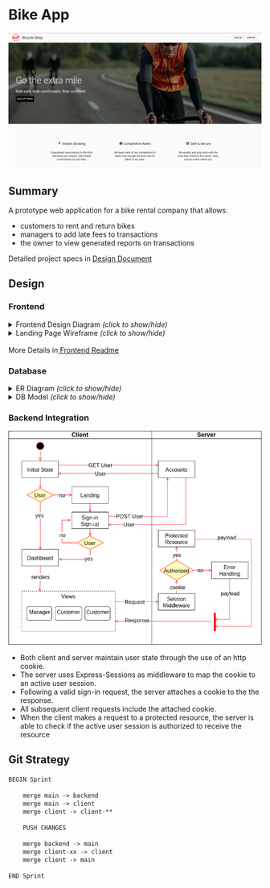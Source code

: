 # Bike App

<img alt="screenshot" src=".assets/rent-bike-app.png">

## Summary

A prototype web application for a bike rental company that allows:

- customers to rent and return bikes
- managers to add late fees to transactions
- the owner to view generated reports on transactions

Detailed project specs in <a href="./.assets/DesignDoc.pdf">Design Document</a>

## Design

### Frontend

<details>
    <summary>Frontend Design Diagram <em>(click to show/hide)</em></summary>
    <img alt="frontend model" src=".assets/frontend_model.png">
</details>
<details>
    <summary>Landing Page Wireframe <em>(click to show/hide)</em></summary>
    <img alt="wireframe" src=".assets/landing_page_wireframe.png">
</details>

<br>
More Details in<a href="https://github.com/alxford45/bike-app/tree/main/frontend"> Frontend Readme</a>

### Database

<details>
    <summary>ER Diagram <em>(click to show/hide)</em></summary>
    <img alt="ER diagram" src=".assets/ERDiagram.png">
</details>
<details>
    <summary>DB Model <em>(click to show/hide)</em></summary>
    <img alt="DB relational model" src=".assets/RelationalModel.png">
</details>

### Backend Integration

![Integration Diagram](./.assets/integration.png)

- Both client and server maintain user state through the use of an http cookie.
- The server uses Express-Sessions as middleware to map the cookie to an active user session.
- Following a valid sign-in request, the server attaches a cookie to the the response.
- All subsequent client requests include the attached cookie.
- When the client makes a request to a protected resource, the server is able to check if the active user session is authorized to receive the resource

## Git Strategy

```
BEGIN Sprint

    merge main -> backend
    merge main -> client
    merge client -> client-**

    PUSH CHANGES

    merge backend -> main
    merge client-xx -> client
    merge client -> main

END Sprint
```
